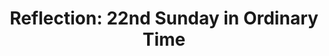 ---
title: "Reflection: 22nd Sunday in Ordinary Time"
layout: reader
description: "Homilist: Rev. Fr. Hillary Agbenosi, Rector, St Bakhita Catholic Church."
feature_image: posts/reflection-17th-sunday-in-ordinary-time-year-a.jpg
category: reflection
published: true
---